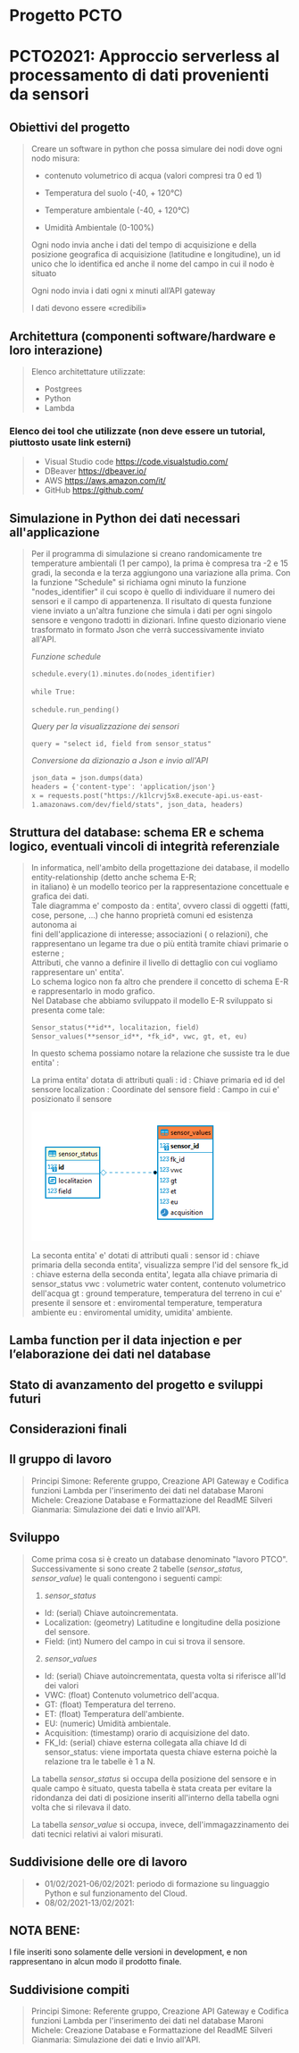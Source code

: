 # Progetto PCTO 

# PCTO2021: Approccio serverless al processamento di dati provenienti da sensori 

## Obiettivi del progetto
> Creare un software in python che possa simulare dei nodi dove ogni nodo
> misura:
> - contenuto volumetrico di acqua (valori compresi tra 0 ed 1)
>
> - Temperatura del suolo (-40, + 120°C)
>
> - Temperature ambientale (-40, + 120°C)
>
> - Umidità Ambientale (0-100%)
>
> Ogni nodo invia anche i dati del tempo di acquisizione e della posizione
> geografica di acquisizione (latitudine e longitudine), un id unico che lo
> identifica ed anche il nome del campo in cui il nodo è situato
>
> Ogni nodo invia i dati ogni x minuti all’API gateway
>
> I dati devono essere «credibili»
> 
## Architettura (componenti software/hardware e loro interazione)
> Elenco architettature utilizzate:
> * Postgrees
> * Python
> * Lambda

### Elenco dei tool che utilizzate (non deve essere un tutorial, piuttosto usate link esterni)
> * Visual Studio code https://code.visualstudio.com/
> * DBeaver https://dbeaver.io/
> * AWS https://aws.amazon.com/it/
> * GitHub https://github.com/
>
## Simulazione in Python dei dati necessari all'applicazione
> Per il programma di simulazione si creano randomicamente tre temperature ambientali (1 per campo), la prima è compresa tra -2 e 15 gradi, la seconda e la terza aggiungono una variazione alla prima. Con la funzione "Schedule" si richiama ogni minuto la funzione "nodes_identifier" il cui scopo è quello di individuare il numero dei sensori e il campo di appartenenza. Il risultato di questa funzione viene inviato a un'altra funzione che simula i dati per ogni singolo sensore e vengono tradotti in dizionari. Infine questo dizionario viene trasformato in formato Json che verrà successivamente inviato all'API.
> 
> *Funzione schedule* 
> 
>     schedule.every(1).minutes.do(nodes_identifier)   
>    
>     while True:
>     
>     schedule.run_pending()
>     
> *Query per la visualizzazione dei sensori*
> 
>     query = "select id, field from sensor_status"
>     
> *Conversione da dizionazio a Json e invio all'API*
> 
>     json_data = json.dumps(data)
>     headers = {'content-type': 'application/json'}
>     x = requests.post("https://k1lcrvj5x8.execute-api.us-east-1.amazonaws.com/dev/field/stats", json_data, headers) 
## Struttura del database: schema ER e schema logico, eventuali vincoli di integrità referenziale
> In informatica, nell'ambito della progettazione dei database, il modello entity-relationship (detto anche schema E-R;  
> in italiano) è un modello teorico per la rappresentazione concettuale e grafica dei dati.  
> Tale diagramma e' composto da : entita', ovvero classi di oggetti (fatti, cose, persone, ...) che hanno proprietà comuni ed esistenza autonoma ai  
> fini dell'applicazione di interesse; associazioni ( o relazioni), che rappresentano un legame tra due o più entità tramite chiavi primarie o esterne ;  
> Attributi, che vanno a definire il livello di dettaglio con cui vogliamo rappresentare un' entita'.  
> Lo schema logico non fa altro che prendere il concetto di schema E-R e rappresentarlo in modo grafico.  
> Nel Database che abbiamo sviluppato il modello E-R sviluppato si presenta come tale:  
>   
>     Sensor_status(**id**, localitazion, field)  
>     Sensor_values(**sensor_id**, *fk_id*, vwc, gt, et, eu)
> 
> In questo schema possiamo notare la relazione che sussiste tra le due entita' :
> 
> La prima entita' dotata di attributi quali :
> id : Chiave primaria ed id del sensore
> localization : Coordinate del sensore
> field : Campo in cui e' posizionato il sensore
> 
> ![modelloersus](/assets/images/modello_er.PNG)
>
> La seconta entita' e' dotati di attributi quali :
> sensor id : chiave primaria della seconda entita', visualizza sempre l'id del sensore
> fk_id : chiave esterna della seconda entita', legata alla chiave primaria di sensor_status
> vwc : volumetric water content, contenuto volumetrico dell'acqua
> gt : ground temperature, temperatura del terreno in cui e' presente il sensore
> et : enviromental temperature, temperatura ambiente
> eu : enviromental umidity, umidita' ambiente.
>
## Lamba function per il data injection e per l’elaborazione dei dati nel database
## Stato di avanzamento del progetto e sviluppi futuri

## Considerazioni finali

## Il gruppo di lavoro
> Principi Simone: Referente gruppo, Creazione API Gateway e Codifica funzioni Lambda per l'inserimento dei dati nel database
> Maroni Michele: Creazione Database e Formattazione del ReadME
> Silveri Gianmaria: Simulazione dei dati e Invio all'API.

## Sviluppo
> Come prima cosa si è creato un database denominato "lavoro PTCO".  
> Successivamente si sono create 2 tabelle (*sensor_status, sensor_value*) le quali contengono i seguenti campi:  
> 1. *sensor_status*  
> * Id: (serial) Chiave autoincrementata.  
> * Localization: (geometry) Latitudine e longitudine della posizione del sensore.  
> * Field: (int) Numero del campo in cui si trova il sensore.  
> 
> 2. *sensor_values*
> * Id: (serial) Chiave autoincrementata, questa volta si riferisce all'Id dei valori
> * VWC: (float) Contenuto volumetrico dell'acqua.
> * GT: (float) Temperatura del terreno.
> * ET: (float) Temperatura dell'ambiente.
> * EU: (numeric) Umidità ambientale.
> * Acquisition: (timestamp) orario di acquisizione del dato.
> * FK_Id: (serial) chiave esterna collegata alla chiave Id di sensor_status: viene importata questa chiave esterna poichè la relazione tra le tabelle è 1 a N.
> 
>La tabella *sensor_status* si occupa della posizione del sensore e in quale campo è situato, questa tabella è stata creata per evitare la ridondanza dei dati di posizione inseriti all'interno della tabella ogni volta che si rilevava il dato.
>
>La tabella *sensor_value* si occupa, invece, dell'immagazzinamento dei dati tecnici relativi ai valori misurati.
>
## Suddivisione delle ore di lavoro
> * 01/02/2021-06/02/2021: periodo di formazione su linguaggio Python e sul funzionamento del Cloud.
> * 08/02/2021-13/02/2021: 

## NOTA BENE:
I file inseriti sono solamente delle versioni in development, e non rappresentano in alcun modo il prodotto finale.

## Suddivisione compiti
> Principi Simone: Referente gruppo, Creazione API Gateway e Codifica funzioni Lambda per l'inserimento dei dati nel database
> Maroni Michele: Creazione Database e Formattazione del ReadME
> Silveri Gianmaria: Simulazione dei dati e Invio all'API.
